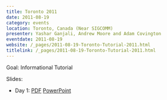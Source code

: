 ```yaml
---
title: Toronto 2011
date: 2011-08-19
category: events
location: Toronto, Canada (Near SIGCOMM)
presenter: Yashar Ganjali, Andrew Moore and Adam Covington
eventdate: 2011-08-19
website: /_pages/2011-08-19-Toronto-Tutorial-2011.html
titlelink: /_pages/2011-08-19-Toronto-Tutorial-2011.html
---
```


Goal: Informational Tutorial

Slides:
- Day 1: [PDF](https://docs.google.com/open?id=0B4EuVzA5UdPRMjVOMG5xbEJKZjA) [PowerPoint](https://docs.google.com/open?id=0B4EuVzA5UdPRM3M1d05sbk9sMVU)
